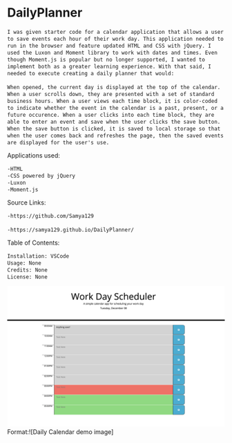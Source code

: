# DailyPlanner

    I was given starter code for a calendar application that allows a user to save events each hour of their work day. This application needed to run in the browser and feature updated HTML and CSS with jQuery. I used the Luxon and Moment library to work with dates and times. Even though Moment.js is popular but no longer supported, I wanted to implement both as a greater learning experience. With that said, I needed to execute creating a daily planner that would: 
    
    When opened, the current day is displayed at the top of the calendar. When a user scrolls down, they are presented with a set of standard business hours. When a user views each time block, it is color-coded to indicate whether the event in the calendar is a past, present, or a future occurence. When a user clicks into each time block, they are able to enter an event and save when the user clicks the save button. When the save button is clicked, it is saved to local storage so that when the user comes back and refreshes the page, then the saved events are displayed for the user's use.


Applications used: 

    -HTML
    -CSS powered by jQuery
    -Luxon
    -Moment.js

Source Links:

    -https://github.com/Samya129

    -https://samya129.github.io/DailyPlanner/

Table of Contents:

    Installation: VSCode
    Usage: None
    Credits: None
    License: None

![GitHub Logo](./images/DailyCalendar.png) Format:![Daily Calendar demo image]
